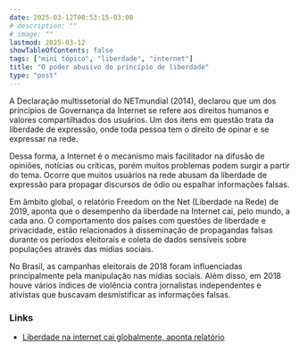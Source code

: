 ```yaml
---
date: 2025-03-12T00:53:15-03:00
# description: ""
# image: ""
lastmod: 2025-03-12
showTableOfContents: false
tags: ["mini tópico", "liberdade", "internet"]
title: "O poder abusivo do princípio de liberdade"
type: "post"
---
```


A Declaração multissetorial do NETmundial (2014), declarou que um dos princípios de Governança da Internet se refere aos direitos humanos e valores compartilhados dos usuários. Um dos itens em questão trata da liberdade de expressão, onde toda pessoa tem o direito de opinar e se expressar na rede.

Dessa forma, a Internet é o mecanismo mais facilitador na difusão de opiniões, notícias ou críticas, porém muitos problemas podem surgir a partir do tema. Ocorre que muitos usuários na rede abusam da liberdade de expressão para propagar discursos de ódio ou espalhar informações falsas.

Em âmbito global, o relatório Freedom on the Net (Liberdade na Rede) de 2019, aponta que o desempenho da liberdade na Internet cai, pelo mundo, a cada ano. O comportamento dos países com questões de liberdade e privacidade, estão relacionados à disseminação de propagandas falsas durante os períodos eleitorais e coleta de dados sensíveis sobre populações através das mídias sociais.

No Brasil, as campanhas eleitorais de 2018 foram influenciadas principalmente pela manipulação nas mídias sociais. Além disso, em 2018 houve vários índices de violência contra jornalistas independentes e ativistas que buscavam desmistificar as informações falsas.

### Links

- [Liberdade na internet cai globalmente, aponta relatório](https://www.poder360.com.br/tecnologia/liberdade-na-internet-cai-globalmente-aponta-relatorio/)